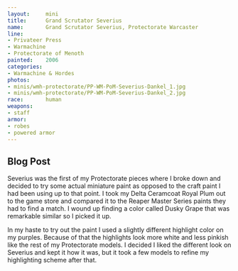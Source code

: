 ```yaml
---
layout:     mini
title:      Grand Scrutator Severius
name:       Grand Scrutator Severius, Protectorate Warcaster
line:       
- Privateer Press
- Warmachine
- Protectorate of Menoth
painted:    2006
categories:
- Warmachine & Hordes
photos:
- minis/wmh-protectorate/PP-WM-PoM-Severius-Dankel_1.jpg
- minis/wmh-protectorate/PP-WM-PoM-Severius-Dankel_2.jpg
race:       human
weapons:    
- staff
armor:      
- robes
- powered armor
---
```


## Blog Post
Severius was the first of my Protectorate pieces where I broke down and decided to try some actual miniature paint as opposed to the craft paint I had been using up to that point.  I took my Delta Ceramcoat Royal Plum out to the game store and compared it to the Reaper Master Series paints they had to find a match. I wound up finding a color called Dusky Grape that was remarkable similar so I picked it up.

In my haste to try out the paint I used a slightly different highlight color on my purples.  Because of that the highlights look more white and less pinkish like the rest of my Protectorate models. I decided I liked the different look on Severius and kept it how it was, but it took a few models to refine my highlighting scheme after that.